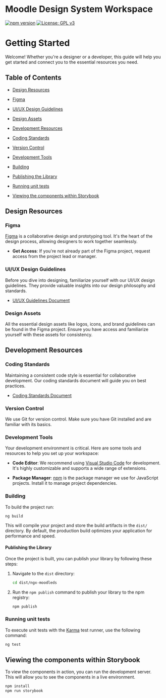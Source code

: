 # Moodle Design System Workspace

[![npm version](https://badge.fury.io/js/ngx-moodleds.svg)](https://badge.fury.io/js/ngx-moodleds)
[![License: GPL v3](https://img.shields.io/badge/License-GPLv3-blue.svg)](https://www.gnu.org/licenses/gpl-3.0)

# Getting Started

Welcome! Whether you're a designer or a developer, this guide will help you get started and connect you to the essential resources you need.

## Table of Contents

- [Design Resources](#design-resources)
- [Figma](#figma)
- [UI/UX Design Guidelines](#uiux-design-guidelines)
- [Design Assets](#design-assets)

- [Development Resources](#development-resources)
- [Coding Standards](#coding-standards)
- [Version Control](#version-control)
- [Development Tools](#development-tools)
- [Building](#building)
- [Publishing the Library](#publishing-the-library)
- [Running unit tests](#running-unit-tests)
- [Viewing the components within Storybook](#viewing-the-components-within-storybook)

## Design Resources

### Figma

[Figma](https://www.figma.com/) is a collaborative design and prototyping tool. It's the heart of the design process, allowing designers to work together seamlessly.

- **Get Access**: If you're not already part of the Figma project, request access from the project lead or manager.

### UI/UX Design Guidelines

Before you dive into designing, familiarize yourself with our UI/UX design guidelines. They provide valuable insights into our design philosophy and standards.

- [UI/UX Guidelines Document](https://your-design-guidelines-link.com)

### Design Assets

All the essential design assets like logos, icons, and brand guidelines can be found in the Figma project. Ensure you have access and familiarize yourself with these assets for consistency.

## Development Resources

### Coding Standards

Maintaining a consistent code style is essential for collaborative development. Our coding standards document will guide you on best practices.

- [Coding Standards Document](https://your-coding-standards-link.com)

### Version Control

We use Git for version control. Make sure you have Git installed and are familiar with its basics.

### Development Tools

Your development environment is critical. Here are some tools and resources to help you set up your workspace:

- **Code Editor**: We recommend using [Visual Studio Code](https://code.visualstudio.com/) for development. It's highly customizable and supports a wide range of extensions.

- **Package Manager**: [npm](https://www.npmjs.com/) is the package manager we use for JavaScript projects. Install it to manage project dependencies.

### Building

To build the project run:

```bash
ng build
```

This will compile your project and store the build artifacts in the `dist/` directory. By default, the production build optimizes your application for performance and speed.

#### Publishing the Library

Once the project is built, you can publish your library by following these steps:

1. Navigate to the `dist` directory:
   ```bash
   cd dist/ngx-moodleds
   ```

2. Run the `npm publish` command to publish your library to the npm registry:
   ```bash
   npm publish
   ```

### Running unit tests

To execute unit tests with the [Karma](https://karma-runner.github.io) test runner, use the following command:

```bash
ng test
```

## Viewing the components within Storybook

To view the components in action, you can run the development server. This will allow you to see the components in a live environment.

```bash
npm install
npm run storybook
```
